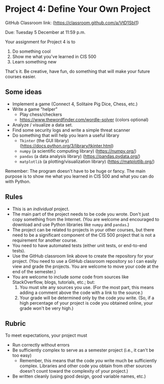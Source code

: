 # Project 4: Define Your Own Project

GitHub Classroom link:  (https://classroom.github.com/a/VtD1SbI1)

Due:  Tuesday 5 December at 11:59 p.m.

Your assignment for Project 4 is to 
1. Do something cool
2. Show me what you've learned in CIS 500
3. Learn something new

That's it.  Be creative, have fun, do something that will make your future courses easier.

## Some ideas

* Implement a game (Connect 4, Solitaire Pig Dice, Chess,  etc.)
* Write a game "helper"
    * Play chess/checkers
    * https://www.thewordfinder.com/wordle-solver (colors optional)
* Analyze / visualize a data set.
* Find some security logs and write a simple threat scanner
* Do something that will help you learn a useful library
  * `Tkinter` (the GUI library) (https://docs.python.org/3/library/tkinter.html)
  * `numpy` (a scientific computing library) (https://numpy.org/)
  * `pandas` (a data analysis library) (https://pandas.pydata.org/)
  * `matplotlib` (a plotting/visualization library) (https://matplotlib.org/)

Remember: The program doesn't have to be huge or fancy.  The main purpose is to show me what 
you learned in CIS 500 and what you can do with Python.

## Rules

* This is an _individual_ project.
* The main part of the project needs to be code you wrote.  Don't just copy something from the Internet. (You are welcome and encouraged to download and use Python libraries like `numpy` and `pandas`.)
* The project can be related to projects in your other courses, but there need to be a significant component of the CIS 500 project that is not a requirement for another course.
* You need to have automated tests (either unit tests, or end-to-end tests).
* Use the GitHub classroom link above to create the repository for your project. (You need to use a GitHub classroom repository so I can easily view and grade the projects.  You are welcome to move your code at the end of the semester.)
* You are welcome to include _some_ code from sources like StackOverflow, blogs, tutorials, etc.; but:
  1. You must site any sources you use.  (For the most part, this means adding a comment above the code with a link to the source.)
  2. Your grade will be determined only by the code _you_ write.  (So, if a high percentage of your project is code you obtained online, your grade won't be very high.)

## Rubric

To meet expectations, your project must
* Run correctly without errors
* Be sufficiently complex to serve as a semester project (i.e., it can't be too easy)
  * Remember, this means that the code _you_ write much be sufficiently complex. Libraries and other code you obtain from other sources doesn't count toward the complexity of your project.)
* Be written cleanly (using good design, good variable names, etc.)


